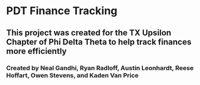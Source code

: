 # PDT Finance Tracking

## This project was created for the TX Upsilon Chapter of Phi Delta Theta to help track finances more efficiently

### Created by Neal Gandhi, Ryan Radloff, Austin Leonhardt, Reese Hoffart, Owen Stevens, and Kaden Van Price